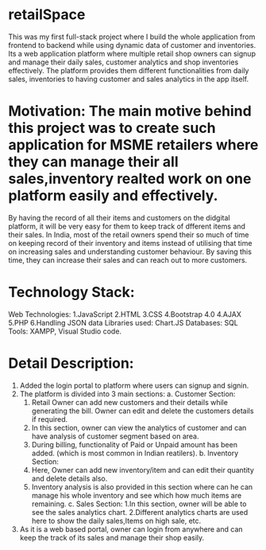 # retailSpace
This was my first full-stack project where I build the whole application from frontend to backend while using dynamic data of customer and inventories.
Its a web application platform where multiple retail shop owners can signup and manage their daily sales, customer analytics and shop inventories effectively.
The platform provides them different functionalities from daily sales, inventories to having customer and sales analytics in the app itself.

# Motivation: The main motive behind this project was to create such application for MSME retailers where they can manage their all sales,inventory realted work on one platform easily and effectively.
By having the record of all their items and customers on the didgital platform, it will be very easy for them to keep track of dfferent items and their sales.
In India, most of the retail owners spend their so much of time on keeping record of their inventory and items instead of utilising that time on increasing sales and understanding customer behaviour.
By saving this time, they can increase their sales and can reach out to more customers.  

# Technology Stack:
Web Technologies: 1.JavaScript  2.HTML  3.CSS  4.Bootstrap 4.0  4.AJAX  5.PHP  6.Handling JSON data
Libraries used: Chart.JS
Databases: SQL
Tools: XAMPP, Visual Studio code.

# Detail Description: 
1. Added the login portal to platform where users can signup and signin.
2. The platform is divided into 3 main sections: 
    a. Customer Section:
      1. Retail Owner can add new customers and their details while generating the bill. Owner can edit and delete the customers details if required.
      2. In this section, owner can view the analytics of customer and can have analysis of customer segment based on area.
      3. During billing, functionality of Paid or Unpaid amount has been added. (which is most common in Indian reatilers).
    b. Inventory Section:
      1. Here, Owner can add new inventory/item and can edit their quantity and delete details also.
      2. Inventory analysis is also provided in this section where can he can manage his whole inventory and see which how much items are remaining.
    c. Sales Section:
      1.In this section, owner will be able to see the sales analytics chart.
      2.Different analytics charts are used here to show the daily sales,Items on high sale, etc.
3. As it is a web based portal, owner can login from anywhere and can keep the track of its sales and manage their shop easily.

